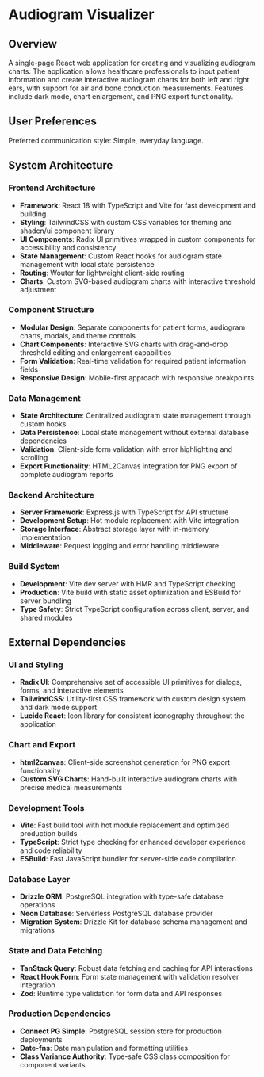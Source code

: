 # Audiogram Visualizer

## Overview

A single-page React web application for creating and visualizing audiogram charts. The application allows healthcare professionals to input patient information and create interactive audiogram charts for both left and right ears, with support for air and bone conduction measurements. Features include dark mode, chart enlargement, and PNG export functionality.

## User Preferences

Preferred communication style: Simple, everyday language.

## System Architecture

### Frontend Architecture
- **Framework**: React 18 with TypeScript and Vite for fast development and building
- **Styling**: TailwindCSS with custom CSS variables for theming and shadcn/ui component library
- **UI Components**: Radix UI primitives wrapped in custom components for accessibility and consistency
- **State Management**: Custom React hooks for audiogram state management with local state persistence
- **Routing**: Wouter for lightweight client-side routing
- **Charts**: Custom SVG-based audiogram charts with interactive threshold adjustment

### Component Structure
- **Modular Design**: Separate components for patient forms, audiogram charts, modals, and theme controls
- **Chart Components**: Interactive SVG charts with drag-and-drop threshold editing and enlargement capabilities
- **Form Validation**: Real-time validation for required patient information fields
- **Responsive Design**: Mobile-first approach with responsive breakpoints

### Data Management
- **State Architecture**: Centralized audiogram state management through custom hooks
- **Data Persistence**: Local state management without external database dependencies
- **Validation**: Client-side form validation with error highlighting and scrolling
- **Export Functionality**: HTML2Canvas integration for PNG export of complete audiogram reports

### Backend Architecture
- **Server Framework**: Express.js with TypeScript for API structure
- **Development Setup**: Hot module replacement with Vite integration
- **Storage Interface**: Abstract storage layer with in-memory implementation
- **Middleware**: Request logging and error handling middleware

### Build System
- **Development**: Vite dev server with HMR and TypeScript checking
- **Production**: Vite build with static asset optimization and ESBuild for server bundling
- **Type Safety**: Strict TypeScript configuration across client, server, and shared modules

## External Dependencies

### UI and Styling
- **Radix UI**: Comprehensive set of accessible UI primitives for dialogs, forms, and interactive elements
- **TailwindCSS**: Utility-first CSS framework with custom design system and dark mode support
- **Lucide React**: Icon library for consistent iconography throughout the application

### Chart and Export
- **html2canvas**: Client-side screenshot generation for PNG export functionality
- **Custom SVG Charts**: Hand-built interactive audiogram charts with precise medical measurements

### Development Tools
- **Vite**: Fast build tool with hot module replacement and optimized production builds
- **TypeScript**: Strict type checking for enhanced developer experience and code reliability
- **ESBuild**: Fast JavaScript bundler for server-side code compilation

### Database Layer
- **Drizzle ORM**: PostgreSQL integration with type-safe database operations
- **Neon Database**: Serverless PostgreSQL database provider
- **Migration System**: Drizzle Kit for database schema management and migrations

### State and Data Fetching
- **TanStack Query**: Robust data fetching and caching for API interactions
- **React Hook Form**: Form state management with validation resolver integration
- **Zod**: Runtime type validation for form data and API responses

### Production Dependencies
- **Connect PG Simple**: PostgreSQL session store for production deployments
- **Date-fns**: Date manipulation and formatting utilities
- **Class Variance Authority**: Type-safe CSS class composition for component variants